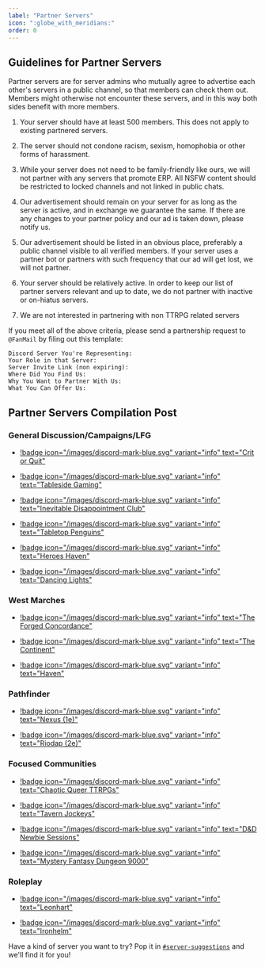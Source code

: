 ```yaml
---
label: "Partner Servers"
icon: ":globe_with_meridians:"
order: 0
---
```

<style>
h1:before { 
  content: "🌐 ";
}
</style>

## Guidelines for Partner Servers

Partner servers are for server admins who mutually agree to advertise each other's servers in a public channel, so that members can check them out. Members might otherwise not encounter these servers, and in this way both sides benefit with more members.

1) Your server should have at least 500 members. This does not apply to existing partnered servers.

2) The server should not condone racism, sexism, homophobia or other forms of harassment.

3) While your server does not need to be family-friendly like ours, we will not partner with any servers that promote ERP. All NSFW content should be restricted to locked channels and not linked in public chats.

4) Our advertisement should remain on your server for as long as the server is active, and in exchange we guarantee the same. If there are any changes to your partner policy and our ad is taken down, please notify us.

5) Our advertisement should be listed in an obvious place, preferably a public channel visible to all verified members. If your server uses a partner bot or partners with such frequency that our ad will get lost, we will not partner.

6) Your server should be relatively active. In order to keep our list of partner servers relevant and up to date, we do not partner with inactive or on-hiatus servers. 

7) We are not interested in partnering with non TTRPG related servers

If you meet all of the above criteria, please send a partnership request to `@FanMail` by filing out this template:
```
Discord Server You're Representing: 
Your Role in that Server: 
Server Invite Link (non expiring): 
Where Did You Find Us: 
Why You Want to Partner With Us: 
What You Can Offer Us: 
```



## Partner Servers Compilation Post

### General Discussion/Campaigns/LFG

- [!badge icon="/images/discord-mark-blue.svg" variant="info" text="Crit or Quit"](https://discord.com/channels/512870694883950598/529249355748605952/636065659733671938)

- [!badge icon="/images/discord-mark-blue.svg" variant="info" text="Tableside Gaming"](https://discord.com/channels/512870694883950598/529249355748605952/667352720180641803)

- [!badge icon="/images/discord-mark-blue.svg" variant="info" text="Inevitable Disappointment Club"](https://discord.com/channels/512870694883950598/529249355748605952/615918720514129930)

- [!badge icon="/images/discord-mark-blue.svg" variant="info" text="Tabletop Penguins"](https://discord.com/channels/512870694883950598/529249355748605952/595437480094728203)

- [!badge icon="/images/discord-mark-blue.svg" variant="info" text="Heroes Haven"](https://discord.com/channels/512870694883950598/529249355748605952/844007321330778133)

- [!badge icon="/images/discord-mark-blue.svg" variant="info" text="Dancing Lights"](https://discord.com/channels/512870694883950598/529249355748605952/636046712280186901)

### West Marches

- [!badge icon="/images/discord-mark-blue.svg" variant="info" text="The Forged Concordance"](https://discord.com/channels/512870694883950598/529249355748605952/770951561261350962)

- [!badge icon="/images/discord-mark-blue.svg" variant="info" text="The Continent"](https://discord.com/channels/512870694883950598/529249355748605952/819403190227304498)

- [!badge icon="/images/discord-mark-blue.svg" variant="info" text="Haven"](https://discord.com/channels/512870694883950598/529249355748605952/835637631076663296)

### Pathfinder

- [!badge icon="/images/discord-mark-blue.svg" variant="info" text="Nexus (1e)"](https://discord.com/channels/512870694883950598/529249355748605952/618274402156412928)

- [!badge icon="/images/discord-mark-blue.svg" variant="info" text="Riodap (2e)"](https://discord.com/channels/512870694883950598/529249355748605952/841760948522975307)

### Focused Communities

- [!badge icon="/images/discord-mark-blue.svg" variant="info" text="Chaotic Queer TTRPGs"](https://discord.com/channels/512870694883950598/529249355748605952/529819006312382487)

- [!badge icon="/images/discord-mark-blue.svg" variant="info" text="Tavern Jockeys"](https://discord.com/channels/512870694883950598/529249355748605952/538183109883985920)

- [!badge icon="/images/discord-mark-blue.svg" variant="info" text="D&D Newbie Sessions"](https://discord.com/channels/512870694883950598/529249355748605952/810585956288561172)

- [!badge icon="/images/discord-mark-blue.svg" variant="info" text="Mystery Fantasy Dungeon 9000"](https://discord.com/channels/512870694883950598/529249355748605952/648170883537436673)

### Roleplay

- [!badge icon="/images/discord-mark-blue.svg" variant="info" text="Leonhart"](https://discord.com/channels/512870694883950598/529249355748605952/606146391752048650)

- [!badge icon="/images/discord-mark-blue.svg" variant="info" text="Ironhelm"](https://discord.com/channels/512870694883950598/529249355748605952/606147260933210114)

Have a kind of server you want to try? Pop it in [`#server-suggestions`](https://discord.com/channels/512870694883950598/537506014883217419) and we'll find it for you!


